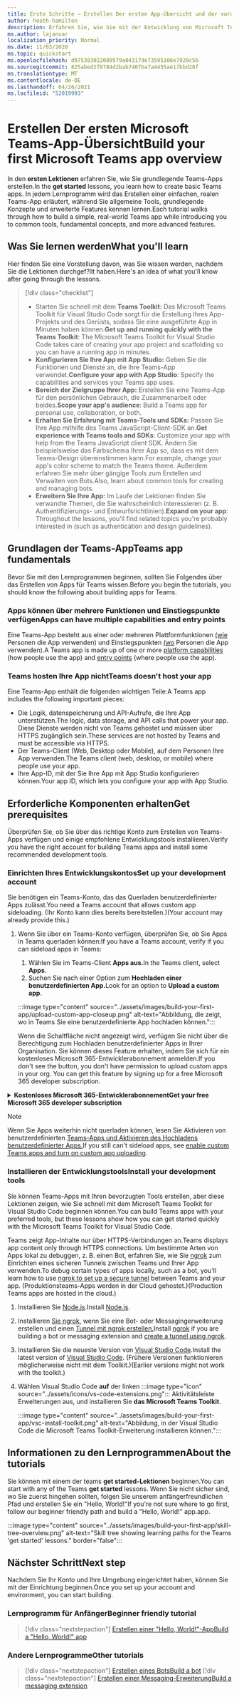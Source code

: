 ```yaml
---
title: Erste Schritte – Erstellen Der ersten App-Übersicht und der voraussetzungen
author: heath-hamilton
description: Erfahren Sie, wie Sie mit der Entwicklung von Microsoft Teams-Apps beginnen und Ihre Umgebung einrichten.
ms.author: lajanuar
localization_priority: Normal
ms.date: 11/03/2020
ms.topic: quickstart
ms.openlocfilehash: d975383022089579a04317de73595106e7920c56
ms.sourcegitcommit: 825abed2f8784d2bab7407ba7a4455ae17bbd28f
ms.translationtype: MT
ms.contentlocale: de-DE
ms.lasthandoff: 04/26/2021
ms.locfileid: "52019993"
---
```

# <a name="build-your-first-microsoft-teams-app-overview"></a><span data-ttu-id="a4008-103">Erstellen Der ersten Microsoft Teams-App-Übersicht</span><span class="sxs-lookup"><span data-stu-id="a4008-103">Build your first Microsoft Teams app overview</span></span>

<span data-ttu-id="a4008-104">In den **ersten Lektionen** erfahren Sie, wie Sie grundlegende Teams-Apps erstellen.</span><span class="sxs-lookup"><span data-stu-id="a4008-104">In the **get started** lessons, you learn how to create basic Teams apps.</span></span> <span data-ttu-id="a4008-105">In jedem Lernprogramm wird das Erstellen einer einfachen, realen Teams-App erläutert, während Sie allgemeine Tools, grundlegende Konzepte und erweiterte Features kennen lernen.</span><span class="sxs-lookup"><span data-stu-id="a4008-105">Each tutorial walks through how to build a simple, real-world Teams app while introducing you to common tools, fundamental concepts, and more advanced features.</span></span>

## <a name="what-youll-learn"></a><span data-ttu-id="a4008-106">Was Sie lernen werden</span><span class="sxs-lookup"><span data-stu-id="a4008-106">What you'll learn</span></span>

<span data-ttu-id="a4008-107">Hier finden Sie eine Vorstellung davon, was Sie wissen werden, nachdem Sie die Lektionen durchgef?llt haben.</span><span class="sxs-lookup"><span data-stu-id="a4008-107">Here's an idea of what you'll know after going through the lessons.</span></span>

> [!div class="checklist"]
  >
  > * <span data-ttu-id="a4008-108">Starten Sie schnell mit dem **Teams Toolkit:** Das Microsoft Teams Toolkit für Visual Studio Code sorgt für die Erstellung Ihres App-Projekts und des Gerüsts, sodass Sie eine ausgeführte App in Minuten haben können.</span><span class="sxs-lookup"><span data-stu-id="a4008-108">**Get up and running quickly with the Teams Toolkit**: The Microsoft Teams Toolkit for Visual Studio Code takes care of creating your app project and scaffolding so you can have a running app in minutes.</span></span>
  > * <span data-ttu-id="a4008-109">**Konfigurieren Sie Ihre App mit App Studio:** Geben Sie die Funktionen und Dienste an, die Ihre Teams-App verwendet.</span><span class="sxs-lookup"><span data-stu-id="a4008-109">**Configure your app with App Studio**: Specify the capabilities and services your Teams app uses.</span></span>
  > * <span data-ttu-id="a4008-110">**Bereich der Zielgruppe Ihrer App:** Erstellen Sie eine Teams-App für den persönlichen Gebrauch, die Zusammenarbeit oder beides.</span><span class="sxs-lookup"><span data-stu-id="a4008-110">**Scope your app's audience**: Build a Teams app for personal use, collaboration, or both.</span></span>
> * <span data-ttu-id="a4008-111">**Erhalten Sie Erfahrung mit Teams-Tools und SDKs:** Passen Sie Ihre App mithilfe des Teams JavaScript-Client-SDK an.</span><span class="sxs-lookup"><span data-stu-id="a4008-111">**Get experience with Teams tools and SDKs**: Customize your app with help from the Teams JavaScript client SDK.</span></span> <span data-ttu-id="a4008-112">Ändern Sie beispielsweise das Farbschema Ihrer App so, dass es mit dem Teams-Design übereinstimmen kann.</span><span class="sxs-lookup"><span data-stu-id="a4008-112">For example, change your app's color scheme to match the Teams theme.</span></span> <span data-ttu-id="a4008-113">Außerdem erfahren Sie mehr über gängige Tools zum Erstellen und Verwalten von Bots.</span><span class="sxs-lookup"><span data-stu-id="a4008-113">Also, learn about common tools for creating and managing bots.</span></span>
  > * <span data-ttu-id="a4008-114">**Erweitern Sie Ihre App:** Im Laufe der Lektionen finden Sie verwandte Themen, die Sie wahrscheinlich interessieren (z. B. Authentifizierungs- und Entwurfsrichtlinien).</span><span class="sxs-lookup"><span data-stu-id="a4008-114">**Expand on your app**: Throughout the lessons, you'll find related topics you're probably interested in (such as authentication and design guidelines).</span></span>

## <a name="teams-app-fundamentals"></a><span data-ttu-id="a4008-115">Grundlagen der Teams-App</span><span class="sxs-lookup"><span data-stu-id="a4008-115">Teams app fundamentals</span></span>

<span data-ttu-id="a4008-116">Bevor Sie mit den Lernprogrammen beginnen, sollten Sie Folgendes über das Erstellen von Apps für Teams wissen.</span><span class="sxs-lookup"><span data-stu-id="a4008-116">Before you begin the tutorials, you should know the following about building apps for Teams.</span></span>

### <a name="apps-can-have-multiple-capabilities-and-entry-points"></a><span data-ttu-id="a4008-117">Apps können über mehrere Funktionen und Einstiegspunkte verfügen</span><span class="sxs-lookup"><span data-stu-id="a4008-117">Apps can have multiple capabilities and entry points</span></span>

<span data-ttu-id="a4008-118">Eine Teams-App besteht aus einer oder mehreren Plattformfunktionen [(wie](../concepts/capabilities-overview.md) Personen die App verwenden) und Einstiegspunkten [(wo](../concepts/extensibility-points.md) Personen die App verwenden).</span><span class="sxs-lookup"><span data-stu-id="a4008-118">A Teams app is made up of one or more [platform capabilities](../concepts/capabilities-overview.md) (how people use the app) and [entry points](../concepts/extensibility-points.md) (where people use the app).</span></span>

### <a name="teams-doesnt-host-your-app"></a><span data-ttu-id="a4008-119">Teams hosten Ihre App nicht</span><span class="sxs-lookup"><span data-stu-id="a4008-119">Teams doesn't host your app</span></span>

<span data-ttu-id="a4008-120">Eine Teams-App enthält die folgenden wichtigen Teile:</span><span class="sxs-lookup"><span data-stu-id="a4008-120">A Teams app includes the following important pieces:</span></span>

* <span data-ttu-id="a4008-121">Die Logik, datenspeicherung und API-Aufrufe, die Ihre App unterstützen.</span><span class="sxs-lookup"><span data-stu-id="a4008-121">The logic, data storage, and API calls that power your app.</span></span> <span data-ttu-id="a4008-122">Diese Dienste werden nicht von Teams gehostet und müssen über HTTPS zugänglich sein.</span><span class="sxs-lookup"><span data-stu-id="a4008-122">These services are not hosted by Teams and must be accessible via HTTPS.</span></span>
* <span data-ttu-id="a4008-123">Der Teams-Client (Web, Desktop oder Mobile), auf dem Personen Ihre App verwenden.</span><span class="sxs-lookup"><span data-stu-id="a4008-123">The Teams client (web, desktop, or mobile) where people use your app.</span></span>
* <span data-ttu-id="a4008-124">Ihre App-ID, mit der Sie Ihre App mit App Studio konfigurieren können.</span><span class="sxs-lookup"><span data-stu-id="a4008-124">Your app ID, which lets you configure your app with App Studio.</span></span>

## <a name="get-prerequisites"></a><span data-ttu-id="a4008-125">Erforderliche Komponenten erhalten</span><span class="sxs-lookup"><span data-stu-id="a4008-125">Get prerequisites</span></span>

<span data-ttu-id="a4008-126">Überprüfen Sie, ob Sie über das richtige Konto zum Erstellen von Teams-Apps verfügen und einige empfohlene Entwicklungstools installieren.</span><span class="sxs-lookup"><span data-stu-id="a4008-126">Verify you have the right account for building Teams apps and install some recommended development tools.</span></span>

### <a name="set-up-your-development-account"></a><span data-ttu-id="a4008-127">Einrichten Ihres Entwicklungskontos</span><span class="sxs-lookup"><span data-stu-id="a4008-127">Set up your development account</span></span>

<span data-ttu-id="a4008-128">Sie benötigen ein Teams-Konto, das das Querladen benutzerdefinierter Apps zulässt.</span><span class="sxs-lookup"><span data-stu-id="a4008-128">You need a Teams account that allows custom app sideloading.</span></span> <span data-ttu-id="a4008-129">(Ihr Konto kann dies bereits bereitstellen.)</span><span class="sxs-lookup"><span data-stu-id="a4008-129">(Your account may already provide this.)</span></span>

1. <span data-ttu-id="a4008-130">Wenn Sie über ein Teams-Konto verfügen, überprüfen Sie, ob Sie Apps in Teams querladen können:</span><span class="sxs-lookup"><span data-stu-id="a4008-130">If you have a Teams account, verify if you can sideload apps in Teams:</span></span>
    1. <span data-ttu-id="a4008-131">Wählen Sie im Teams-Client **Apps aus.**</span><span class="sxs-lookup"><span data-stu-id="a4008-131">In the Teams client, select **Apps**.</span></span>
    1. <span data-ttu-id="a4008-132">Suchen Sie nach einer Option zum **Hochladen einer benutzerdefinierten App.**</span><span class="sxs-lookup"><span data-stu-id="a4008-132">Look for an option to **Upload a custom app**.</span></span>

    :::image type="content" source="../assets/images/build-your-first-app/upload-custom-app-closeup.png" alt-text="Abbildung, die zeigt, wo in Teams Sie eine benutzerdefinierte App hochladen können.":::
    
    <span data-ttu-id="a4008-134">Wenn die Schaltfläche nicht angezeigt wird, verfügen Sie nicht über die Berechtigung zum Hochladen benutzerdefinierter Apps in Ihrer Organisation. Sie können dieses Feature erhalten, indem Sie sich für ein kostenloses Microsoft 365-Entwicklerabonnement anmelden.</span><span class="sxs-lookup"><span data-stu-id="a4008-134">If you don't see the button, you don't have permission to upload custom apps in your org. You can get this feature by signing up for a free Microsoft 365 developer subscription.</span></span>

<!-- markdownlint-disable MD033 -->
<details>

<summary><span data-ttu-id="a4008-135"><b>Kostenloses Microsoft 365-Entwicklerabonnement</b></span><span class="sxs-lookup"><span data-stu-id="a4008-135"><b>Get your free Microsoft 365 developer subscription</b></span></span></summary>

<span data-ttu-id="a4008-136">Sie können ein kostenloses Teams-Testkonto erhalten, das das Querladen von Apps ermöglicht, indem Sie am Microsoft 365-Entwicklerprogramm teilnehmen.</span><span class="sxs-lookup"><span data-stu-id="a4008-136">You can get a free Teams test account that allows app sideloading by joining the Microsoft 365 developer program.</span></span> <span data-ttu-id="a4008-137">(Der Registrierungsprozess dauert ca. zwei Minuten.)</span><span class="sxs-lookup"><span data-stu-id="a4008-137">(The registration process takes approximately two minutes.)</span></span>

1. <span data-ttu-id="a4008-138">Wechseln Sie zum [Microsoft 365-Entwicklerprogramm](https://developer.microsoft.com/microsoft-365/dev-program).</span><span class="sxs-lookup"><span data-stu-id="a4008-138">Go to the [Microsoft 365 developer program](https://developer.microsoft.com/microsoft-365/dev-program).</span></span>
1. <span data-ttu-id="a4008-139">Wählen **Sie Jetzt beitreten** aus, und folgen Sie den Anweisungen auf dem Bildschirm.</span><span class="sxs-lookup"><span data-stu-id="a4008-139">Select **Join Now** and follow the onscreen instructions.</span></span>
1. <span data-ttu-id="a4008-140">Wenn Sie zum Willkommensbildschirm kommen, wählen Sie **E5-Abonnement einrichten aus.**</span><span class="sxs-lookup"><span data-stu-id="a4008-140">When you get to the welcome screen, select **Set up E5 subscription**.</span></span>
1. <span data-ttu-id="a4008-141">Richten Sie Ihr Administratorkonto ein.</span><span class="sxs-lookup"><span data-stu-id="a4008-141">Set up your administrator account.</span></span> <span data-ttu-id="a4008-142">Sobald Sie fertig sind, sollte ein Bildschirm wie dieser angezeigt werden.</span><span class="sxs-lookup"><span data-stu-id="a4008-142">Once you finish, you should see a screen like this.</span></span>
:::image type="content" source="../assets/images/build-your-first-app/dev-program-subscription.png" alt-text="Beispiel für das, was Sie nach der Anmeldung für das Microsoft 365-Entwicklerprogramm sehen.":::
1. <span data-ttu-id="a4008-144">Melden Sie sich mit dem Administratorkonto, das Sie gerade eingerichtet haben, bei Teams an.</span><span class="sxs-lookup"><span data-stu-id="a4008-144">Log in to Teams using the administrator account you just set up.</span></span>
1. <span data-ttu-id="a4008-145">Überprüfen Sie, ob Sie jetzt über die **Option Benutzerdefinierte App hochladen** verfügen.</span><span class="sxs-lookup"><span data-stu-id="a4008-145">Verify if you now have the **Upload a custom app** option.</span></span>

</details>

> [!Note]
> <span data-ttu-id="a4008-146">Wenn Sie Apps weiterhin nicht querladen können, lesen Sie Aktivieren von benutzerdefinierten [Teams-Apps und Aktivieren des Hochladens benutzerdefinierter Apps.](https://docs.microsoft.com/microsoftteams/platform/concepts/build-and-test/prepare-your-o365-tenant#enable-custom-teams-apps-and-turn-on-custom-app-uploading)</span><span class="sxs-lookup"><span data-stu-id="a4008-146">If you still can't sideload apps, see [enable custom Teams apps and turn on custom app uploading](https://docs.microsoft.com/microsoftteams/platform/concepts/build-and-test/prepare-your-o365-tenant#enable-custom-teams-apps-and-turn-on-custom-app-uploading).</span></span>

### <a name="install-your-development-tools"></a><span data-ttu-id="a4008-147">Installieren der Entwicklungstools</span><span class="sxs-lookup"><span data-stu-id="a4008-147">Install your development tools</span></span>

<span data-ttu-id="a4008-148">Sie können Teams-Apps mit Ihren bevorzugten Tools erstellen, aber diese Lektionen zeigen, wie Sie schnell mit dem Microsoft Teams Toolkit for Visual Studio Code beginnen können.</span><span class="sxs-lookup"><span data-stu-id="a4008-148">You can build Teams apps with your preferred tools, but these lessons show how you can get started quickly with the Microsoft Teams Toolkit for Visual Studio Code.</span></span>

<span data-ttu-id="a4008-149">Teams zeigt App-Inhalte nur über HTTPS-Verbindungen an.</span><span class="sxs-lookup"><span data-stu-id="a4008-149">Teams displays app content only through HTTPS connections.</span></span> <span data-ttu-id="a4008-150">Um bestimmte Arten von Apps lokal zu debuggen, z. B. einen Bot, erfahren Sie, wie Sie [ngrok](../concepts/build-and-test/debug.md#locally-hosted) zum Einrichten eines sicheren Tunnels zwischen Teams und Ihrer App verwenden.</span><span class="sxs-lookup"><span data-stu-id="a4008-150">To debug certain types of apps locally, such as a bot, you'll learn how to use [ngrok to set up a secure tunnel](../concepts/build-and-test/debug.md#locally-hosted) between Teams and your app.</span></span> <span data-ttu-id="a4008-151">(Produktionsteams-Apps werden in der Cloud gehostet.)</span><span class="sxs-lookup"><span data-stu-id="a4008-151">(Production Teams apps are hosted in the cloud.)</span></span>

1. <span data-ttu-id="a4008-152">Installieren Sie [Node.js](https://nodejs.org/en/).</span><span class="sxs-lookup"><span data-stu-id="a4008-152">Install [Node.js](https://nodejs.org/en/).</span></span>
1. <span data-ttu-id="a4008-153">Installieren [Sie ngrok,](https://ngrok.com/download) wenn Sie eine Bot- oder Messagingerweiterung erstellen und einen [Tunnel mit ngrok erstellen.](https://docs.microsoft.com/microsoftteams/platform/tutorials/get-started-dotnet-app-studio#tunnel-using-ngrok)</span><span class="sxs-lookup"><span data-stu-id="a4008-153">Install [ngrok](https://ngrok.com/download) if you are building a bot or messaging extension and [create a tunnel using ngrok](https://docs.microsoft.com/microsoftteams/platform/tutorials/get-started-dotnet-app-studio#tunnel-using-ngrok).</span></span>
1. <span data-ttu-id="a4008-154">Installieren Sie die neueste Version von [Visual Studio Code](https://code.visualstudio.com/download).</span><span class="sxs-lookup"><span data-stu-id="a4008-154">Install the latest version of [Visual Studio Code](https://code.visualstudio.com/download).</span></span> <span data-ttu-id="a4008-155">(Frühere Versionen funktionieren möglicherweise nicht mit dem Toolkit.)</span><span class="sxs-lookup"><span data-stu-id="a4008-155">(Earlier versions might not work with the toolkit.)</span></span>
1. Wählen Visual Studio Code **auf** der linken :::image type="icon" source="../assets/icons/vs-code-extensions.png"::: Aktivitätsleiste Erweiterungen aus, und installieren Sie **das Microsoft Teams Toolkit**.

    :::image type="content" source="../assets/images/build-your-first-app/vsc-install-toolkit.png" alt-text="Abbildung, in der Visual Studio Code die Microsoft Teams Toolkit-Erweiterung installieren können.":::

## <a name="about-the-tutorials"></a><span data-ttu-id="a4008-158">Informationen zu den Lernprogrammen</span><span class="sxs-lookup"><span data-stu-id="a4008-158">About the tutorials</span></span>

<span data-ttu-id="a4008-159">Sie können mit einem der teams **get started-Lektionen** beginnen.</span><span class="sxs-lookup"><span data-stu-id="a4008-159">You can start with any of the Teams **get started** lessons.</span></span> <span data-ttu-id="a4008-160">Wenn Sie nicht sicher sind, wo Sie zuerst hingehen sollten, folgen Sie unserem anfängerfreundlichen Pfad und erstellen Sie ein "Hello, World!"</span><span class="sxs-lookup"><span data-stu-id="a4008-160">If you're not sure where to go first, follow our beginner friendly path and build a "Hello, World!"</span></span> <span data-ttu-id="a4008-161">app.</span><span class="sxs-lookup"><span data-stu-id="a4008-161">app.</span></span>

:::image type="content" source="../assets/images/build-your-first-app/skill-tree-overview.png" alt-text="Skill tree showing learning paths for the Teams 'get started' lessons." border="false":::

## <a name="next-step"></a><span data-ttu-id="a4008-163">Nächster Schritt</span><span class="sxs-lookup"><span data-stu-id="a4008-163">Next step</span></span>

<span data-ttu-id="a4008-164">Nachdem Sie Ihr Konto und Ihre Umgebung eingerichtet haben, können Sie mit der Einrichtung beginnen.</span><span class="sxs-lookup"><span data-stu-id="a4008-164">Once you set up your account and environment, you can start building.</span></span>

### <a name="beginner-friendly-tutorial"></a><span data-ttu-id="a4008-165">Lernprogramm für Anfänger</span><span class="sxs-lookup"><span data-stu-id="a4008-165">Beginner friendly tutorial</span></span>

> [!div class="nextstepaction"]
> [<span data-ttu-id="a4008-166">Erstellen einer "Hello, World!"-App</span><span class="sxs-lookup"><span data-stu-id="a4008-166">Build a "Hello, World!" app</span></span>](../build-your-first-app/build-and-run.md)

### <a name="other-tutorials"></a><span data-ttu-id="a4008-167">Andere Lernprogramme</span><span class="sxs-lookup"><span data-stu-id="a4008-167">Other tutorials</span></span>

> [!div class="nextstepaction"]
> [<span data-ttu-id="a4008-168">Erstellen eines Bots</span><span class="sxs-lookup"><span data-stu-id="a4008-168">Build a bot</span></span>](../build-your-first-app/build-bot.md)
> [!div class="nextstepaction"]
> [<span data-ttu-id="a4008-169">Erstellen einer Messaging-Erweiterung</span><span class="sxs-lookup"><span data-stu-id="a4008-169">Build a messaging extension</span></span>](../build-your-first-app/build-messaging-extension.md)
